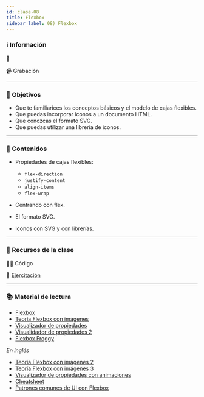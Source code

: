```yaml
---
id: clase-08
title: Flexbox
sidebar_label: 08) Flexbox
---
```


### ℹ️ Información

📆

📹 Grabación

---

### 🏁 Objetivos

- Que te familiarices los conceptos básicos y el modelo de cajas flexibles.
- Que puedas incorporar iconos a un documento HTML.
- Que conozcas el formato SVG.
- Que puedas utilizar una librería de iconos.

---

### 📝 Contenidos

- Propiedades de cajas flexibles:
  - `flex-direction`
  - `justify-content`
  - `align-items`
  - `flex-wrap`
- Centrando con flex.

- El formato SVG.
- Iconos con SVG y con librerías.

---

### 🚀 Recursos de la clase

👩‍💻 Código

💪 [Ejercitación](https://github.com/Ada-IT/ejercicios-frontend/blob/master/modulo-1/ejercicios/07-flexbox.md)

---

### 📚 Material de lectura

- [Flexbox](https://frontend.adaitw.org/docs/html-css/hc17)
- [Teoría Flexbox con imágenes](https://ada7matm.github.io/pages/flexbox.html)
- [Visualizador de propiedades](https://codepen.io/enxaneta/full/adLPwv/)
- [Visualidador de propiedades 2](http://flexbox.help/)
- [Flexbox Froggy](http://flexboxfroggy.com/#es)

_En inglés_

- [Teoría Flexbox con imágenes 2](https://css-tricks.com/snippets/css/a-guide-to-flexbox/)
- [Teoría Flexbox con imágenes 3](https://github.com/samanthaming/Flexbox30)
- [Visualizador de propiedades con animaciones](https://www.freecodecamp.org/news/an-animated-guide-to-flexbox-d280cf6afc35/)
- [Cheatsheet](https://jonibologna.com/flexbox-cheatsheet)
- [Patrones comunes de UI con Flexbox](https://www.flexboxpatterns.com/)
